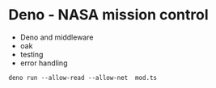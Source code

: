 # Deno - NASA mission control 

* Deno and middleware
* oak
* testing
* error handling

```
deno run --allow-read --allow-net  mod.ts
```